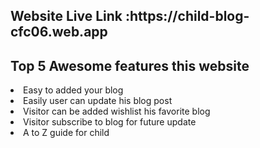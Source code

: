 <h2>Website Live Link :https://child-blog-cfc06.web.app</h2>

<h2>Top 5  Awesome features this website</h2>

    
<li>Easy to added your blog</li>
<li>Easily user can update his blog post </li>
<li>Visitor can be added wishlist his favorite blog</li>
<li>Visitor subscribe to blog for future update</li>
<li>A to Z guide for child</li>